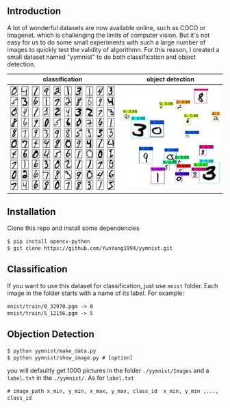 ## Introduction
A lot of wonderful datasets are now available online, such as COCO or Imagenet. which is challenging the limits of computer vision. But it's not easy for us to do some small experiments with such a large number of images to quickly test the validity of algorithmn. For this reason, I created a small dataset named "yymnist" to do both classification and object detection.


| classification | object detection |
|---|---
|![image](docs/classification.png)|![image](docs/detection.jpg)|

## Installation

Clone this repo and install some dependencies

```
$ pip install opencv-python
$ git clone https://github.com/YunYang1994/yymnist.git
```

## Classification

If you want to use this dataset for classification, just use `mnist` folder. Each image in the folder starts with a name of its label. For example:

```
mnist/train/0_32970.pgm -> 0
mnist/train/5_12156.pgm -> 5
```
## Objection Detection

```
$ python yymnist/make_data.py
$ python yymnist/show_image.py # [option]
```
you will defaultly get 1000 pictures in the folder `./yymnist/Images` and a `label.txt` in the `./yymnist/`. As for `label.txt`

```
# image_path x_min, y_min, x_max, y_max, class_id  x_min, y_min ,..., class_id 
```




